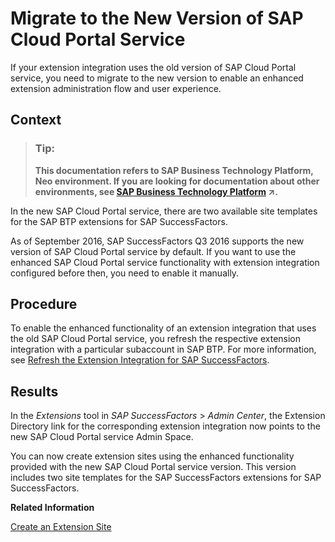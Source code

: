 <!-- loiod2016237743b4142aea0b0ce71f32582 -->

# Migrate to the New Version of SAP Cloud Portal Service

If your extension integration uses the old version of SAP Cloud Portal service, you need to migrate to the new version to enable an enhanced extension administration flow and user experience.



## Context

> ### Tip:  
> **This documentation refers to SAP Business Technology Platform, Neo environment. If you are looking for documentation about other environments, see [SAP Business Technology Platform](https://help.sap.com/viewer/65de2977205c403bbc107264b8eccf4b/Cloud/en-US/6a2c1ab5a31b4ed9a2ce17a5329e1dd8.html "SAP Business Technology Platform (SAP BTP) is an integrated offering comprised of four technology portfolios: database and data management, application development and integration, analytics, and intelligent technologies. The platform offers users the ability to turn data into business value, compose end-to-end business processes, and build and extend SAP applications quickly.") :arrow_upper_right:.**

In the new SAP Cloud Portal service, there are two available site templates for the SAP BTP extensions for SAP SuccessFactors.

As of September 2016, SAP SuccessFactors Q3 2016 supports the new version of SAP Cloud Portal service by default. If you want to use the enhanced SAP Cloud Portal service functionality with extension integration configured before then, you need to enable it manually.



## Procedure

To enable the enhanced functionality of an extension integration that uses the old SAP Cloud Portal service, you refresh the respective extension integration with a particular subaccount in SAP BTP. For more information, see [Refresh the Extension Integration for SAP SuccessFactors](refresh-the-extension-integration-for-sap-successfactors-9d3f809.md).



## Results

In the *Extensions* tool in *SAP SuccessFactors* \> *Admin Center*, the Extension Directory link for the corresponding extension integration now points to the new SAP Cloud Portal service Admin Space.

You can now create extension sites using the enhanced functionality provided with the new SAP Cloud Portal service version. This version includes two site templates for the SAP SuccessFactors extensions for SAP SuccessFactors.

**Related Information**  


[Create an Extension Site](create-an-extension-site-9e3fc15.md "You create an extension site to integrate the extension application in SAP SuccessFactors.")

